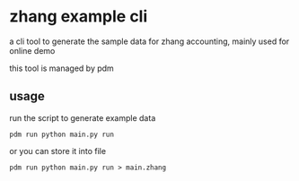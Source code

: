 # zhang example cli
a cli tool to generate the sample data for zhang accounting, mainly used for online demo

this tool is managed by pdm

## usage

run the script to generate example data
```shell
pdm run python main.py run
```

or you can store it into file
```shell
pdm run python main.py run > main.zhang
```